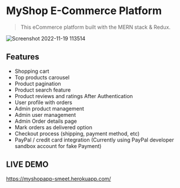 # MyShop E-Commerce Platform

> This eCommerce platform built with the MERN stack & Redux.

![Screenshot 2022-11-19 113514](https://user-images.githubusercontent.com/90000692/202837107-5a716c3f-840f-4513-9fb2-5869fd1fd8cf.png)

## Features

- Shopping cart
- Top products carousel
- Product pagination
- Product search feature
- Product reviews and ratings After Authentication
- User profile with orders
- Admin product management
- Admin user management
- Admin Order details page
- Mark orders as delivered option
- Checkout process (shipping, payment method, etc)
- PayPal / credit card integration (Currently using PayPal developer sandbox account for fake Payment)

## LIVE DEMO

https://myshopapp-smeet.herokuapp.com/

